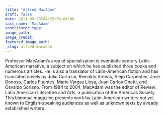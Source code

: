 ```yaml
---
title: "Alfred MacAdam"
draft: false
date: 2011-09-08T04:23:09-04:00
last_name: "MacAdam"
contributor_type:
image_path:
image_credit:
featured_image_path:
_slug: alfred-macadam
---
```


Professor MacAdam’s area of specialization is twentieth-century Latin-American narrative, a subject on which he has published three books and numerous articles. He is also a translator of Latin-American fiction and has translated novels by Julio Cortázar, Reinaldo Arenas, Alejo Carpentier, José Donoso, Carlos Fuentes, Mario Vargas Llosa, Juan Carlos Onetti, and Osvaldo Soriano. From 1984 to 2004, MacAdam was the editor of Review: Latin American Literature and Arts, a publication of the Americas Society. This biannual magazine presents work by Latin-American writers not yet known to English-speaking audiences as well as unknown texts by already established writers.


